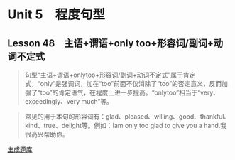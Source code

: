 ﻿ # Unit 5　程度句型
 ## Lesson 48　主语+谓语+only too+形容词/副词+动词不定式
 
> 句型“主语+谓语+onlytoo+形容词/副词+动词不定式”属于肯定式，“only”是强调词，加在“too”前面不仅消除了“too”的否定意义，反而加强了“too”的肯定语气，在程度上进一步提高。“onlytoo”相当于“very、exceedingly、very much”等。

> 常见的用于本句的形容词有：glad、pleased、willing、good、thankful、kind、true、delight等。例如：Iam only too glad to give you a hand.我很高兴帮助你。


 [生成题库](./sentence/f048.json)